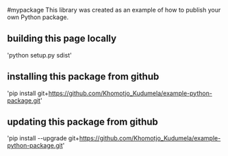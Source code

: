 #mypackage
This library was created as an example of how to publish your own Python package.

## building this page locally
'python setup.py sdist'

## installing this package from github
'pip install git+https://github.com/Khomotjo_Kudumela/example-python-package.git'

## updating this package from github
'pip install --upgrade git+https://github.com/Khomotjo_Kudumela/example-python-package.git'
